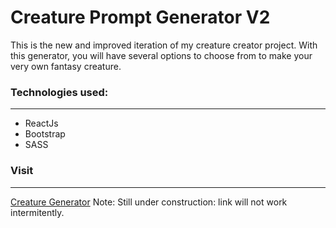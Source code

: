 # Creature Prompt Generator V2
This is the new and improved iteration of my creature creator project. 
With this generator, you will have several options to choose from to make your very own fantasy creature.

### Technologies used:
---
- ReactJs
- Bootstrap
- SASS

### Visit
---
[Creature Generator](https://aqueous-falls-73651.herokuapp.com/)
Note: Still under construction: link will not work intermitently. 

